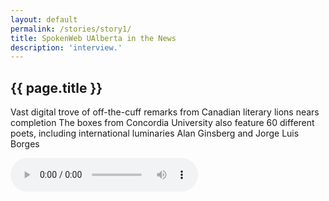```yaml
---
layout: default
permalink: /stories/story1/
title: SpokenWeb UAlberta in the News
description: 'interview.'
---
```


<h2 class='page-title'>{{ page.title }}</h2>

Vast digital trove of off-the-cuff remarks from Canadian literary lions nears completion
The boxes from Concordia University also feature 60 different poets, including international luminaries Alan Ginsberg and Jorge Luis Borges

<audio controls>
  <source src="https://cbcradiolive.akamaized.net/hls/live/2041031/ES_R1EQQ/master.m3u8" >
  Your browser does not support the audio element.
</audio>
